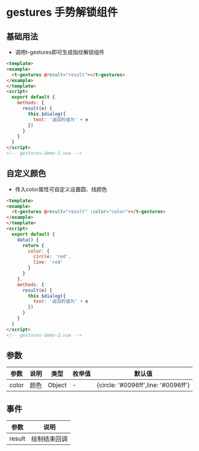 # gestures 手势解锁组件

## 基础用法
+ 调用t-gestures即可生成指纹解锁组件
```html
<template>
<example>
  <t-gestures @result="result"></t-gestures>
</example>
</template>
<script>
  export default {
    methods: {
      result(e) {
        this.$dialog({
          text: '返回的值为' + e
        })
      }
    }
  } 
</script>
<!-- gestures-demo-1.vue -->
```

## 自定义颜色
+ 传入color属性可自定义设置圆、线颜色
```html
<template>
<example>
  <t-gestures @result="result" :color="color"></t-gestures>
</example>
</template>
<script>
  export default {
    data() {
      return {
        color: {
          circle: 'red', 
          line: 'red'
        }
      }
    },
    methods: {
      result(e) {
        this.$dialog({
          text: '返回的值为' + e
        })
      }
    }
  } 
</script>
<!-- gestures-demo-2.vue -->
```

## 参数
  | 参数      | 说明    | 类型      | 枚举值       | 默认值   |
  |---------- |-------- |---------- |-------------  |-------- |
  | color     | 颜色   | Object  |   -   |   {circle: '#0096ff',line: '#0096ff'}   |   

## 事件
  | 参数      | 说明    |
  |---------- |-------- |
  | result     | 绘制结束回调   |